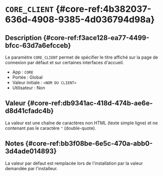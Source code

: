 # `CORE_CLIENT` {#core-ref:4b382037-636d-4908-9385-4d036794d98a}

## Description {#core-ref:f3ace128-ea77-4499-bfcc-63d7a6efcceb}

Le paramètre `CORE_CLIENT` permet de spécifier le titre affiché sur la page de
connexion par défaut et sur certaines interfaces d'accueil.

*   App : `CORE`
*   Portée : Global
*   Valeur initiale : `<NOM DU CLIENT>`
*   Utilisateur : Non

## Valeur {#core-ref:db9341ac-418d-474b-ae6e-d8d41cfadc4b}

La valeur est une chaîne de caractères non HTML (texte simple ligne) et ne
contenant pas le caractère `"` (double-quote).

## Notes {#core-ref:bb3f08be-6e5c-470a-abb0-3d4ade014893}

La valeur par défaut est remplacée lors de l'installation par la valeur demandée
par l'installeur.

<!-- links -->